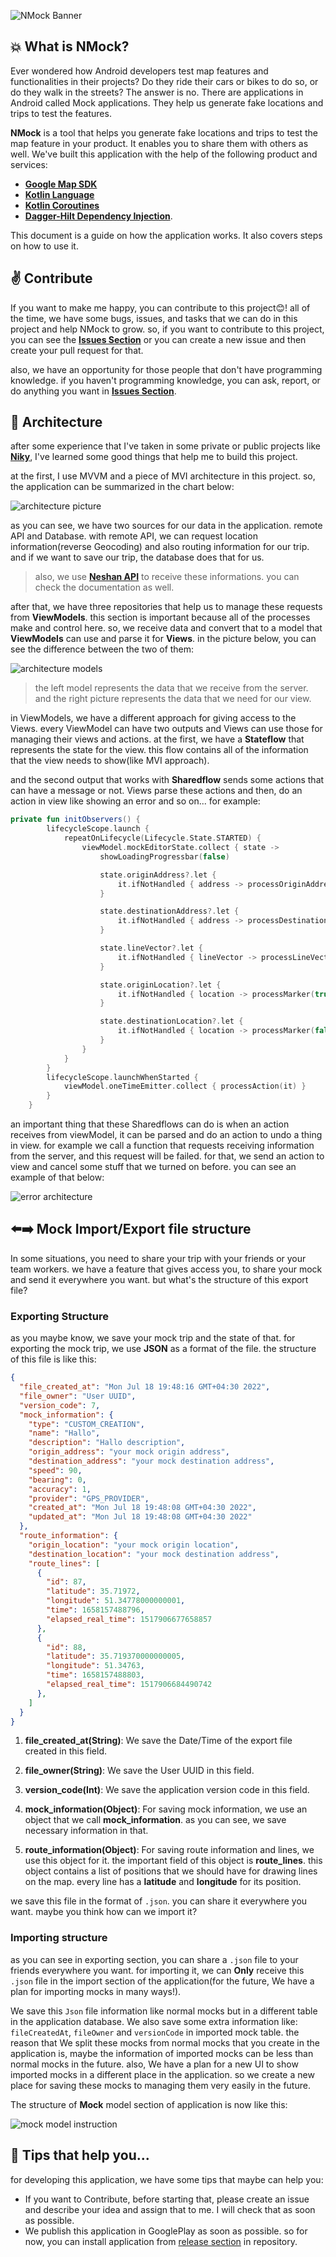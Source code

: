 ![NMock Banner](https://user-images.githubusercontent.com/73066290/198220049-159f1118-b181-415d-bc61-c9a0d7b1bf87.png)
## :collision: What is NMock?
Ever wondered how Android developers test map features and functionalities in their projects? Do they ride their cars or bikes to do so, or do they walk in the streets? The answer is no. 
There are applications in Android called Mock applications. They help us generate fake locations and trips to test the features. 

**NMock** is a tool that helps you generate fake locations and trips to test the map feature in your product. It enables you to share them with others as well. We've built this application with the help of the following product and services:
- **[Google Map SDK](https://developers.google.com/maps/documentation)**
-  **[Kotlin Language](https://kotlinlang.org/)** 
- **[Kotlin Coroutines](https://kotlinlang.org/docs/coroutines-overview.html)** 
- **[Dagger-Hilt Dependency Injection](https://dagger.dev/hilt/)**. 


This document is a guide on how the application works. It also covers steps on how to use it.

## :v: Contribute

If you want to make me happy, you can contribute to this project:blush:! all of the time, we have some bugs, issues, and tasks that we can do in this project and help NMock to grow. so, if you want to contribute to this project, you can see the **[Issues Section](https://github.com/AbolfaZlRezaEe/NMock/issues)** or you can create a new issue and then create your pull request for that.

also, we have an opportunity for those people that don't have programming knowledge. if you haven't programming knowledge, you can ask, report, or do anything you want in **[Issues Section](https://github.com/AbolfaZlRezaEe/NMock/issues)**.

## :triangular_ruler: Architecture

after some experience that I've taken in some private or public projects like **[Niky](https://github.com/AbolfaZlRezaEe/NikY)**, I've learned some good things that help me to build this project.

at the first, I use MVVM and a piece of MVI architecture in this project. so, the application can be summarized in the chart below:

![architecture picture](https://user-images.githubusercontent.com/73066290/172200195-27916ce9-b467-42d3-b0f4-b650682bd1ea.png)

as you can see, we have two sources for our data in the application. remote API and Database. with remote API, we can request location information(reverse Geocoding) and also routing information for our trip. and if we want to save our trip, the database does that for us.

> also, we use **[Neshan API](https://platform.neshan.org/)** to receive these informations. you can check the documentation as well.

after that, we have three repositories that help us to manage these requests from **ViewModels**. this section is important because all of the processes make and control here. so, we receive data and convert that to a model that **ViewModels** can use and parse it for **Views**. in the picture below, you can see the difference between the two of them:

![architecture models](https://user-images.githubusercontent.com/73066290/172200304-0e7baeb1-7ae0-462c-97a8-cea06299aee0.png)

> the left model represents the data that we receive from the server. and the right picture represents the data that we need for our view.

in ViewModels, we have a different approach for giving access to the Views. every ViewModel can have two outputs and Views can use those for managing their views and actions. at the first, we have a **Stateflow** that represents the state for the view. this flow contains all of the information that the view needs to show(like MVI approach).

and the second output that works with **Sharedflow** sends some actions that can have a message or not. Views parse these actions and then, do an action in view like showing an error and so on... for example:

```kotlin
private fun initObservers() {
        lifecycleScope.launch {
            repeatOnLifecycle(Lifecycle.State.STARTED) {
                viewModel.mockEditorState.collect { state ->
                    showLoadingProgressbar(false)

                    state.originAddress?.let {
                        it.ifNotHandled { address -> processOriginAddress(address) }
                    }

                    state.destinationAddress?.let {
                        it.ifNotHandled { address -> processDestinationAddress(address) }
                    }

                    state.lineVector?.let {
                        it.ifNotHandled { lineVector -> processLineVector(lineVector) }
                    }

                    state.originLocation?.let {
                        it.ifNotHandled { location -> processMarker(true, location) }
                    }

                    state.destinationLocation?.let {
                        it.ifNotHandled { location -> processMarker(false, location) }
                    }
                }
            }
        }
        lifecycleScope.launchWhenStarted {
            viewModel.oneTimeEmitter.collect { processAction(it) }
        }
    }
```

an important thing that these Sharedflows can do is when an action receives from viewModel, it can be parsed and do an action to undo a thing in view. for example we call a function that requests receiving information from the server, and this request will be failed. for that, we send an action to view and cancel some stuff that we turned on before. you can see an example of that below:

![error architecture](https://user-images.githubusercontent.com/73066290/172200355-c851739b-7dbd-4ce2-a419-22a66a0b2bf3.png)

## :arrow_left::arrow_right: Mock Import/Export file structure

In some situations, you need to share your trip with your friends or your team workers. we have a feature that gives access you, to share your mock and send it everywhere you want. but what's the structure of this export file?

### Exporting Structure

as you maybe know, we save your mock trip and the state of that. for exporting the mock trip, we use **JSON** as a format of the file. the structure of this file is like this:

```json
{
  "file_created_at": "Mon Jul 18 19:48:16 GMT+04:30 2022",
  "file_owner": "User UUID",
  "version_code": 7,
  "mock_information": {
    "type": "CUSTOM_CREATION",
    "name": "Hallo",
    "description": "Hallo description",
    "origin_address": "your mock origin address",
    "destination_address": "your mock destination address",
    "speed": 90,
    "bearing": 0,
    "accuracy": 1,
    "provider": "GPS_PROVIDER",
    "created_at": "Mon Jul 18 19:48:08 GMT+04:30 2022",
    "updated_at": "Mon Jul 18 19:48:08 GMT+04:30 2022"
  },
  "route_information": {
    "origin_location": "your mock origin location",
    "destination_location": "your mock destination address",
    "route_lines": [
      {
        "id": 87,
        "latitude": 35.71972,
        "longitude": 51.34778000000001,
        "time": 1658157488796,
        "elapsed_real_time": 1517906677658857
      },
      {
        "id": 88,
        "latitude": 35.719370000000005,
        "longitude": 51.34763,
        "time": 1658157488803,
        "elapsed_real_time": 1517906684490742
      },
    ]
  }
}
```

1. **file_created_at(String)**: We save the Date/Time of the export file created in this field.

2. **file_owner(String)**: We save the User UUID in this field.

3. **version_code(Int)**: We save the application version code in this field.

4. **mock_information(Object)**: For saving mock information, we use an object that we call **mock_information**. as you can see, we save necessary information in that.

5. **route_information(Object)**: For saving route information and lines, we use this object for it. the important field of this object is **route_lines**. this object contains a list of positions that we should have for drawing lines on the map. every line has a **latitude** and **longitude** for its position.

we save this file in the format of `.json`. you can share it everywhere you want. maybe you think how can we import it?

### Importing structure

as you can see in exporting section, you can share a `.json` file to your friends everywhere you want. for importing it, we can **Only** receive this `.json` file in the import section of the application(for the future, We have a plan for importing mocks in many ways!).

We save this `Json` file information like normal mocks but in a different table in the application database. We also save some extra information like: `fileCreatedAt`, `fileOwner` and `versionCode` in imported mock table. the reason that We split these mocks from normal mocks that you create in the application is, maybe the information of imported mocks can be less than normal mocks in the future. also, We have a plan for a new UI to show imported mocks in a different place in the application. so we create a new place for saving these mocks to managing them very easily in the future.

The structure of **Mock** model section of application is now like this:

![mock model instruction](https://user-images.githubusercontent.com/73066290/183247981-327e3280-d966-4908-aa95-49f2ca74f5be.png)

## :bookmark_tabs: Tips that help you...

for developing this application, we have some tips that maybe can help you:

- If you want to Contribute, before starting that, please create an issue and describe your idea and assign that to me. I will check that as soon as possible.
- We publish this application in GooglePlay as soon as possible. so for now, you can install application from [release section](https://github.com/AbolfaZlRezaEe/NMock/releases) in repository.

